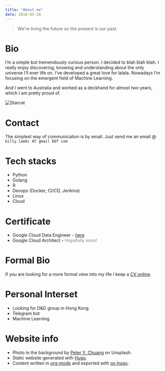```yaml
---
title: "About me"
date: 2018-05-28
---
```


> We're living the future so
> the present is our past.

# Bio
I’m a simple but tremendously curious person. I decided to blah blah blah. I really enjoy discovering, knowing and understanding about the only universe I’ll ever life on. I’ve developed a great love for lalala.  Nowadays I’m focusing on the emergent field of Machine Learning.

And I went to Australia and worked as a deckhand for almost two years, which I am pretty proud of.

![Starcat](/images/starcat.jpg)

# Contact
The simplest way of communication is by email. Just send me an email @ `billy.lamkc AT gmail DOT com`

# Tech stacks
* Python
* Golang
* R
* Devops (Docker, CI/CD, Jenkins)
* Linux
* Cloud

# Certificate
* Google Cloud Data Engineer - [here](https://www.credential.net/e62d60a9-2793-49d5-aa13-c2da6e78bb44?key=5c111465c8602f544e13c75734ac41efccd34f481e9772774946154942f78a90)
* Google Cloud Architect - <span style="color:grey">Hopefully soon!</span>

# Formal Bio
If you are looking for a more formal view into my life I keep a [CV online]().

# Personal Interset
* Looking for D&D group in Hong Kong
* Telegram bot
* Machine Learning

# Website info
* Photo in the background by [Peter Y. Chuang](https://unsplash.com/@peterychuang) on Unsplash.
* Static website generated with [Hugo](https://gohugo.io/).
* Content written in [org-mode](https://orgmode.org/) and exported with [ox-hugo](https://ox-hugo.scripter.co/).
